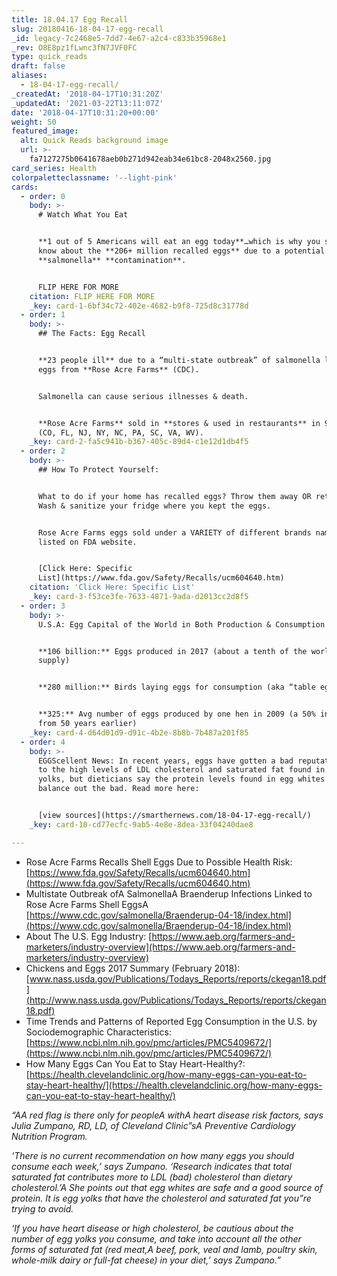 ```yaml
---
title: 18.04.17 Egg Recall
slug: 20180416-18-04-17-egg-recall
_id: legacy-7c2468e5-7dd7-4e67-a2c4-c833b35968e1
_rev: O8E8pz1fLwnc3fN7JVF0FC
type: quick_reads
draft: false
aliases:
  - 18-04-17-egg-recall/
_createdAt: '2018-04-17T10:31:20Z'
_updatedAt: '2021-03-22T13:11:07Z'
date: '2018-04-17T10:31:20+00:00'
weight: 50
featured_image:
  alt: Quick Reads background image
  url: >-
    fa7127275b0641678aeb0b271d942eab34e61bc8-2048x2560.jpg
card_series: Health
colorpaletteclassname: '--light-pink'
cards:
  - order: 0
    body: >-
      # Watch What You Eat


      **1 out of 5 Americans will eat an egg today**…which is why you should
      know about the **206+ million recalled eggs** due to a potential
      **salmonella** **contamination**.


      FLIP HERE FOR MORE
    citation: FLIP HERE FOR MORE
    _key: card-1-6bf34c72-402e-4682-b9f8-725d8c31778d
  - order: 1
    body: >-
      ## The Facts: Egg Recall


      **23 people ill** due to a “multi-state outbreak” of salmonella linked to
      eggs from **Rose Acre Farms** (CDC).


      Salmonella can cause serious illnesses & death.


      **Rose Acre Farms** sold in **stores & used in restaurants** in 9 states
      (CO, FL, NJ, NY, NC, PA, SC, VA, WV).
    _key: card-2-fa5c941b-b367-405c-89d4-c1e12d1db4f5
  - order: 2
    body: >-
      ## How To Protect Yourself:


      What to do if your home has recalled eggs? Throw them away OR return them.
      Wash & sanitize your fridge where you kept the eggs.


      Rose Acre Farms eggs sold under a VARIETY of different brands names all
      listed on FDA website.


      [Click Here: Specific
      List](https://www.fda.gov/Safety/Recalls/ucm604640.htm)
    citation: 'Click Here: Specific List'
    _key: card-3-f53ce3fe-7633-4871-9ada-d2013cc2d8f5
  - order: 3
    body: >-
      U.S.A: Egg Capital of the World in Both Production & Consumption


      **106 billion:** Eggs produced in 2017 (about a tenth of the world’s
      supply)


      **280 million:** Birds laying eggs for consumption (aka “table eggs”)


      **325:** Avg number of eggs produced by one hen in 2009 (a 50% increase
      from 50 years earlier)
    _key: card-4-d64d01d9-d91c-4b2e-8b8b-7b487a201f85
  - order: 4
    body: >-
      EGGScellent News: In recent years, eggs have gotten a bad reputation due
      to the high levels of LDL cholesterol and saturated fat found in the
      yolks, but dieticians say the protein levels found in egg whites can
      balance out the bad. Read more here:


      [view sources](https://smarthernews.com/18-04-17-egg-recall/)
    _key: card-10-cd77ecfc-9ab5-4e8e-8dea-33f04240dae8

---
```

* Rose Acre Farms Recalls Shell Eggs Due to Possible Health Risk: [https://www.fda.gov/Safety/Recalls/ucm604640.htm](https://www.fda.gov/Safety/Recalls/ucm604640.htm)
* Multistate Outbreak ofA SalmonellaA Braenderup Infections Linked to Rose Acre Farms Shell EggsA [https://www.cdc.gov/salmonella/Braenderup-04-18/index.html](https://www.cdc.gov/salmonella/Braenderup-04-18/index.html)
* About The U.S. Egg Industry: [https://www.aeb.org/farmers-and-marketers/industry-overview](https://www.aeb.org/farmers-and-marketers/industry-overview)
* Chickens and Eggs 2017 Summary (February 2018): [www.nass.usda.gov/Publications/Todays_Reports/reports/ckegan18.pdf](http://www.nass.usda.gov/Publications/Todays_Reports/reports/ckegan18.pdf)
* Time Trends and Patterns of Reported Egg Consumption in the U.S. by Sociodemographic Characteristics: [https://www.ncbi.nlm.nih.gov/pmc/articles/PMC5409672/](https://www.ncbi.nlm.nih.gov/pmc/articles/PMC5409672/)
* How Many Eggs Can You Eat to Stay Heart-Healthy?: [https://health.clevelandclinic.org/how-many-eggs-can-you-eat-to-stay-heart-healthy/](https://health.clevelandclinic.org/how-many-eggs-can-you-eat-to-stay-heart-healthy/)

_“AA red flag is there only for peopleA withA heart disease risk factors, says Julia Zumpano, RD, LD, of Cleveland Clinic”sA Preventive Cardiology Nutrition Program._

_‘There is no current recommendation on how many eggs you should consume each week,’ says Zumpano. ‘Research indicates that total saturated fat contributes more to LDL (bad) cholesterol than dietary cholesterol.’A She points out that egg whites are safe and a good source of protein. It is egg yolks that have the cholesterol and saturated fat you”re trying to avoid._

_‘If you have heart disease or high cholesterol, be cautious about the number of egg yolks you consume, and take into account all the other forms of saturated fat (red meat,A beef, pork, veal and lamb, poultry skin, whole-milk dairy or full-fat cheese) in your diet,’ says Zumpano.”_